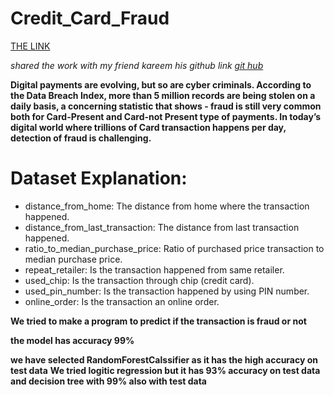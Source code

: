 ﻿# Credit_Card_Fraud
[THE LINK](https://creditcardfraud-gl25vlcpwk2qgshh6bndwd.streamlit.app/)

*shared the work with my friend kareem his github link [git hub]()* 


**Digital payments are evolving, but so are cyber criminals. According to the Data Breach Index, more than 5 million records are being stolen on a daily basis, a concerning statistic that shows - fraud is still very common both for Card-Present and Card-not Present type of payments. In today’s digital world where trillions of Card transaction happens per day, detection of fraud is challenging.**

# Dataset Explanation:
* distance_from_home: The distance from home where the transaction happened.
* distance_from_last_transaction: The distance from last transaction happened.
* ratio_to_median_purchase_price: Ratio of purchased price transaction to median purchase price.
* repeat_retailer: Is the transaction happened from same retailer.
* used_chip: Is the transaction through chip (credit card).
* used_pin_number: Is the transaction happened by using PIN number.
* online_order: Is the transaction an online order.

**We tried to make a program to predict if the transaction is fraud or not**

**the model has accuracy 99%**

**we have selected RandomForestCalssifier as it has the high accuracy on test data**
**We tried logitic regression but it has 93% accuracy on test data and decision tree with 99% also with test data**



